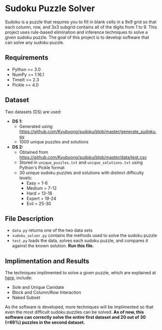 # Sudoku Puzzle Solver
Sudoku is a puzzle that requires you to fill in blank cells in a 9x9 grid so that each column, row, and 3x3 subgrid contains all of the digits from 1 to 9. This project uses rule-based elimination and inference techniques to solve a given sudoku puzzle. The goal of this project is to develop software that can solve any sudoku puzzle.

## Requirements
  * Python >= 3.0
  * NumPy >= 1.16.1
  * TimeIt >= 2.3 
  * Pickle >= 4.0
  
## Dataset
Two datasets (DS) are used:
 * **DS 1:** 
    - Generated using https://github.com/Kyubyong/sudoku/blob/master/generate_sudoku.py
    - 1000 unique puzzles and solutions 
 * **DS 2:**
    * Obtained from https://github.com/Kyubyong/sudoku/blob/master/data/test.csv
    * Stored in `unique_puzzles.txt` and `unique_solutions.txt` using Python's Pickle format
    * 30 unique sudoku puzzles and solutions with distinct difficulty levels: 
      * Easy = 1-6
      * Medium = 7-12
      * Hard = 13-18
      * Expert = 19-24
      * Evil = 25-30
      
## File Description
 * `data.py` returns one of the two data sets
 * `sudoku_solver.py` contains the methods used to solve the sudoku puzzle
 * `test.py` loads the data, solves each sudoku puzzle, and compares it against the known solution. **Run this file.**
 
## Implimentation and Results
The techniques implimented to solve a given puzzle, which are explained at [here](https://www.kristanix.com/sudokuepic/sudoku-solving-techniques.php), include: 

 * Sole and Unique Canidate
 * Block and Column/Row Interaction 
 * Naked Subset
 
As the software is developed, more techniques will be implimented so that even the most difficult sudoku puzzles can be solved. **As of now, this software can correctly solve the entire first dataset and 20 out of 30 (=66%) puzzles in the second dataset.**
